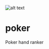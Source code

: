 ![alt text](http://donnemartin.com/wp-content/uploads/2014/10/poker_cover.jpg)

poker
============

Poker hand ranker